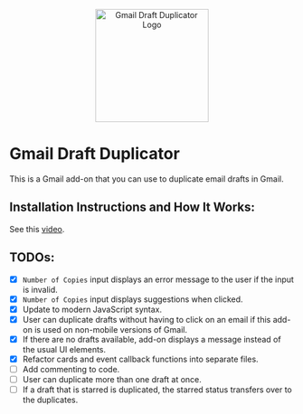 <p align="center">
  <img src="https://raw.githubusercontent.com/jnbli/Gmail-Draft-Duplicator/master/Logo.png" alt="Gmail Draft Duplicator Logo" width="200" height="200">
</p>

# Gmail Draft Duplicator
This is a Gmail add-on that you can use to duplicate email drafts in Gmail.

## Installation Instructions and How It Works:
See this [video](https://www.youtube.com/watch?v=o3JVWLKUrYs).

## TODOs:
- [X] `Number of Copies` input displays an error message to the user if the input is invalid.
- [X] `Number of Copies` input displays suggestions when clicked.
- [X] Update to modern JavaScript syntax.
- [X] User can duplicate drafts without having to click on an email if this add-on is used on non-mobile versions of Gmail.
- [X] If there are no drafts available, add-on displays a message instead of the usual UI elements.
- [X] Refactor cards and event callback functions into separate files.
- [ ] Add commenting to code.
- [ ] User can duplicate more than one draft at once.
- [ ] If a draft that is starred is duplicated, the starred status transfers over to the duplicates.